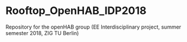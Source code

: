 # Rooftop_OpenHAB_IDP2018
Repository for the openHAB group (EE Interdisciplinary project, summer semester 2018, ZIG TU Berlin)
